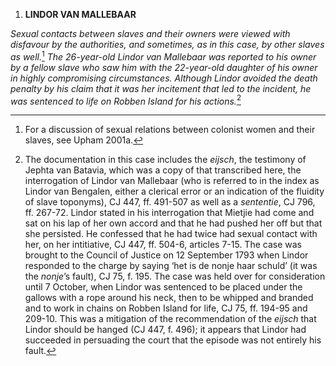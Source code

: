 1.  **LINDOR VAN MALLEBAAR**

*Sexual contacts between slaves and their owners were viewed with
disfavour by the authorities, and sometimes, as in this case, by other
slaves as well.*[^1] *The 26-year-old Lindor van Mallebaar was reported
to his owner by a fellow slave who saw him with the 22-year-old daughter
of his owner in highly compromising circumstances. Although Lindor
avoided the death penalty by his claim that it was her incitement that
led to the incident, he was sentenced to life on Robben Island for his
actions.*[^2]

[^1]: For a discussion of sexual relations between colonist women and
    their slaves, see Upham 2001a.

[^2]: The documentation in this case includes the *eijsch*, the
    testimony of Jephta van Batavia, which was a copy of that
    transcribed here, the interrogation of Lindor van Mallebaar (who is
    referred to in the index as Lindor van Bengalen, either a clerical
    error or an indication of the fluidity of slave toponyms), CJ 447,
    ff. 491-507 as well as a *sententie*, CJ 796, ff. 267-72. Lindor
    stated in his interrogation that Mietjie had come and sat on his lap
    of her own accord and that he had pushed her off but that she
    persisted. He confessed that he had twice had sexual contact with
    her, on her intitiative, CJ 447, ff. 504-6, articles 7-15. The case
    was brought to the Council of Justice on 12 September 1793 when
    Lindor responded to the charge by saying ‘het is de nonje haar
    schuld’ (it was the *nonje*’s fault), CJ 75, f. 195. The case was
    held over for consideration until 7 October, when Lindor was
    sentenced to be placed under the gallows with a rope around his
    neck, then to be whipped and branded and to work in chains on Robben
    Island for life, CJ 75, ff. 194-95 and 209-10. This was a mitigation
    of the recommendation of the *eijsch* that Lindor should be hanged
    (CJ 447, f. 496); it appears that Lindor had succeeded in persuading
    the court that the episode was not entirely his fault.
